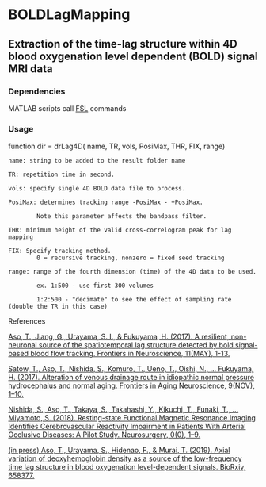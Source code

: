# BOLDLagMapping

## Extraction of the time-lag structure within 4D blood oxygenation level dependent (BOLD) signal MRI data

### Dependencies
MATLAB scripts call [FSL][] commands

[FSL]: https://fsl.fmrib.ox.ac.uk/fsl/fslwiki "FSL"

### Usage

function dir = drLag4D( name, TR, vols, PosiMax, THR, FIX, range)

	name: string to be added to the result folder name

	TR: repetition time in second.

	vols: specify single 4D BOLD data file to process.

	PosiMax: determines tracking range -PosiMax - +PosiMax. 

			Note this parameter affects the bandpass filter. 

	THR: minimum height of the valid cross-correlogram peak for lag mapping

	FIX: Specify tracking method. 
			0 = recursive tracking, nonzero = fixed seed tracking

	range: range of the fourth dimension (time) of the 4D data to be used.

			ex. 1:500 - use first 300 volumes

			1:2:500 - "decimate" to see the effect of sampling rate (double the TR in this case)



References

[Aso, T., Jiang, G., Urayama, S. I., & Fukuyama, H. (2017). A resilient, non-neuronal source of the spatiotemporal lag structure detected by bold signal-based blood flow tracking. Frontiers in Neuroscience, 11(MAY), 1-13.](https://doi.org/10.3389/fnins.2017.00256)

[Satow, T., Aso, T., Nishida, S., Komuro, T., Ueno, T., Oishi, N., … Fukuyama, H. (2017). Alteration of venous drainage route in idiopathic normal pressure hydrocephalus and normal aging. Frontiers in Aging Neuroscience, 9(NOV), 1–10.](https://doi.org/10.3389/fnagi.2017.00387)

[Nishida, S., Aso, T., Takaya, S., Takahashi, Y., Kikuchi, T., Funaki, T., … Miyamoto, S. (2018). Resting-state Functional Magnetic Resonance Imaging Identifies Cerebrovascular Reactivity Impairment in Patients With Arterial Occlusive Diseases: A Pilot Study. Neurosurgery, 0(0), 1–9.](https://doi.org/10.1093/neuros/nyy434)

[(in press) Aso, T., Urayama, S., Hidenao, F., & Murai, T. (2019). Axial variation of deoxyhemoglobin density as a source of the low-frequency time lag structure in blood oxygenation level-dependent signals. BioRxiv, 658377.](https://doi.org/10.1101/658377)
